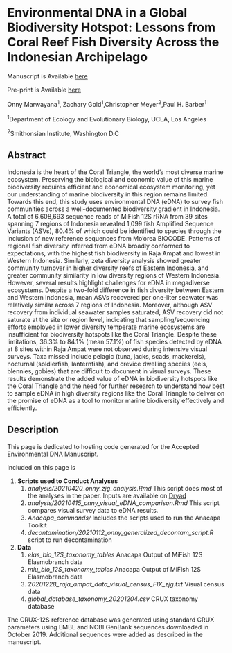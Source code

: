 # Environmental DNA in a Global Biodiversity Hotspot: Lessons from Coral Reef Fish Diversity Across the Indonesian Archipelago

Manuscript is Available [here](https://onlinelibrary.wiley.com/doi/full/10.1002/edn3.257)  

Pre-print is Available [here](https://www.biorxiv.org/content/10.1101/2021.02.19.432056v1)  


Onny Marwayana<sup>1</sup>, Zachary Gold<sup>1</sup>,Christopher Meyer<sup>2</sup>,Paul H. Barber<sup>1</sup>


<sup>1</sup>Department of Ecology and Evolutionary Biology, UCLA, Los Angeles

<sup>2</sup>Smithonsian Institute, Washington D.C



## Abstract
Indonesia is the heart of the Coral Triangle, the world’s most diverse marine ecosystem. Preserving the biological and economic value of this marine biodiversity requires efficient and economical ecosystem monitoring, yet our understanding of marine biodiversity in this region remains limited. Towards this end, this study uses environmental DNA (eDNA) to survey fish communities across a well-documented biodiversity gradient in Indonesia. A total of  6,608,693 sequence reads of MiFish 12S rRNA from 39 sites spanning 7 regions of Indonesia revealed 1,099 fish Amplified Sequence Variants (ASVs), 80.4% of which could be identified to species through the inclusion of new reference sequences from Mo’orea BIOCODE. Patterns of regional fish diversity inferred from eDNA broadly conformed to expectations, with the highest fish biodiversity in Raja Ampat and lowest in Western Indonesia. Similarly, zeta diversity analysis showed greater community turnover in higher diversity reefs of Eastern Indonesia, and greater community similarity in low diversity regions of Western Indonesia. However, several results highlight challenges for eDNA in megadiverse ecosystems. Despite a two-fold difference in fish diversity between Eastern and Western Indonesia, mean ASVs recovered per one-liter seawater was relatively similar across 7 regions of Indonesia. Moreover, although ASV recovery from individual seawater samples saturated, ASV recovery did not saturate at the site or region level, indicating that sampling/sequencing efforts employed in lower diversity temperate marine ecosystems are insufficient for biodiversity hotspots like the Coral Triangle. Despite these limitations, 36.3% to 84.1% (mean 57.1%) of fish species detected by eDNA at 8 sites within Raja Ampat were not observed during intensive visual surveys. Taxa missed include pelagic (tuna, jacks, scads, mackerels), nocturnal (soldierfish, lanternfish), and crevice dwelling species (eels, blennies, gobies) that are difficult to document in visual surveys. These results demonstrate the added value of eDNA in biodiversity hotspots like the Coral Triangle and the need for further research to understand how best to sample eDNA in high diversity regions like the Coral Triangle to deliver on the promise of eDNA as a tool to monitor marine biodiversity effectively and efficiently.   

## Description
This page is dedicated to hosting code generated for the Accepted Environmental DNA Manuscript.

Included on this page is
1. **Scripts used to Conduct Analyses**
    1. *analysis/20210420_onny_zjg_analysis.Rmd* This script does most of the analyses in the paper. Inputs are available on [Dryad](https://doi.org/10.5068/D1H963)
    2. *analysis/20210415_onny_visual_eDNA_comparison.Rmd* This script compares visual survey data to eDNA results.
    3. *Anacapa_commands/* Includes the scripts used to run the Anacapa Toolkit
    4. *decontamination/20210112_onny_generalized_decontam_script.R* script to run decontamination
2. **Data**
    1. *elas_bio_12S_taxonomy_tables* Anacapa Output of MiFish 12S Elasmobranch data
    2. *miu_bio_12S_taxonomy_tables* Anacapa Output of MiFish 12S Elasmobranch data
    3. *20201228_raja_ampat_data_visual_census_FIX_zjg.txt* Visual census data
    4. *global_database_taxonomy_20201204.csv* CRUX taxonomy database

The CRUX-12S reference database was generated using standard CRUX parameters using EMBL and NCBI GenBank sequences downloaded in October 2019. Additional sequences were added as described in the manuscript.
